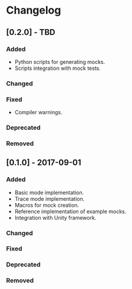Changelog
============

[0.2.0] - TBD
------------------------

### Added
- Python scripts for generating mocks.
- Scripts integration with mock tests.

### Changed

### Fixed
- Compiler warnings.

### Deprecated

### Removed

[0.1.0] - 2017-09-01
------------------------

### Added
- Basic mode implementation.
- Trace mode implementation.
- Macros for mock creation.
- Reference implementation of example mocks.
- Integration with Unity framework.

### Changed

### Fixed

### Deprecated

### Removed